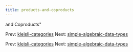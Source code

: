 ```yaml
---
title: products-and-coproducts
---
```


and Coproducts"

Prev:
[kleisli-categories](kleisli-categories.md)
Next:
[simple-algebraic-data-types](simple-algebraic-data-types.md)

Prev:
[kleisli-categories](kleisli-categories.md)
Next:
[simple-algebraic-data-types](simple-algebraic-data-types.md)
